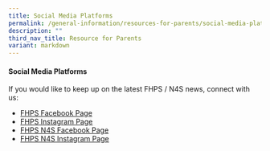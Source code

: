 ```yaml
---
title: Social Media Platforms
permalink: /general-information/resources-for-parents/social-media-platforms/
description: ""
third_nav_title: Resource for Parents
variant: markdown
---
```

#### **Social Media Platforms**


If you would like to keep up on the latest FHPS / N4S news, connect with us:  

*   [FHPS Facebook Page](https://www.facebook.com/FuhuaPrimary)
*   [FHPS Instagram Page](https://www.instagram.com/fuhua_pri/?hl=en)
*   [FHPS N4S Facebook Page](https://www.facebook.com/fhpsn4s)
*   [FHPS N4S Instagram Page](https://www.instagram.com/n4s_fhps/)